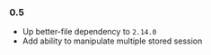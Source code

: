 ### 0.5
* Up better-file dependency to `2.14.0`
* Add ability to manipulate multiple stored session 